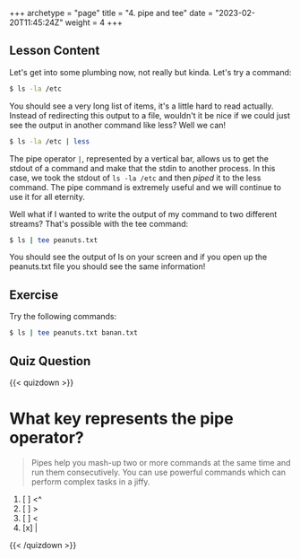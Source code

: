 +++
archetype = "page"
title = "4. pipe and tee"
date = "2023-02-20T11:45:24Z"
weight = 4
+++

## Lesson Content

Let's get into some plumbing now, not really but kinda. Let's try a command: 

```bash
$ ls -la /etc
```

You should see a very long list of items, it's a little hard to read actually. Instead of redirecting this output to a file, wouldn't it be nice if we could just see the output in another command like less? Well we can!

```bash
$ ls -la /etc | less 
```

The pipe operator ```|```, represented by a vertical bar, allows us to get the stdout of a command and make that the stdin to another process. In this case, we took the stdout of ```ls -la /etc``` and then <i>piped</i> it to the less command. The pipe command is extremely useful and we will continue to use it for all eternity. 

Well what if I wanted to write the output of my command to two different streams? That's possible with the tee command: 

```bash
$ ls | tee peanuts.txt
```

You should see the output of ls on your screen and if you open up the peanuts.txt file you should see the same information!

## Exercise

Try the following commands: 

```bash
$ ls | tee peanuts.txt banan.txt
```

## Quiz Question

{{< quizdown >}}

# What key represents the pipe operator?

> Pipes help you mash-up two or more commands at the same time and run them consecutively. You can use powerful commands which can perform complex tasks in a jiffy.

1. [ ] \<\^
2. [ ] \>
3. [ ] \<
4. [x] |

{{< /quizdown >}}

